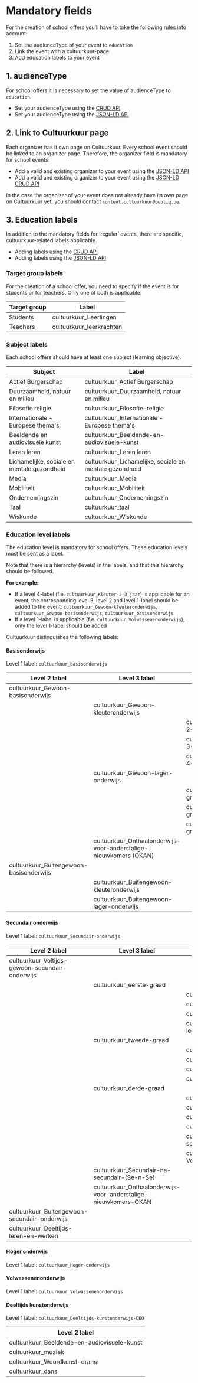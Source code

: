 ---
---
# Mandatory fields

For the creation of school offers you’ll have to take the following rules into account:
1. Set the audienceType of your event to ```education``` 
2. Link the event with a cultuurkuur-page
3. Add education labels to your event

## 1. audienceType
For school offers it is necessary to set the value of audienceType to ```education```.

- Set your audienceType using the [CRUD API](https://documentatie.uitdatabank.be/content/json-ld-crud-api/latest/events/event-audience.html)
- Set your audienceType using the [JSON-LD API](https://documentatie.uitdatabank.be/content/json-ld/latest/events/event-audience.html)

## 2. Link to Cultuurkuur page
Each organizer has it own page on Cultuurkuur. Every school event should be linked to an organizer page. Therefore, the organizer field is mandatory for school events:
- Add a valid and existing organizer to your event using the [JSON-LD API](https://documentatie.uitdatabank.be/content/json-ld/latest/events/event-organizer.html) 
- Add a valid and existing organizer to your event using the [JSON-LD CRUD API](https://documentatie.uitdatabank.be/content/json-ld-crud-api/latest/events/event-organizer.html)

In the case the organizer of your event does not already have its own page on Cultuurkuur yet, you should contact ```content.cultuurkuur@publiq.be```.

## 3. Education labels
In addition to the mandatory fields for ‘regular’ events, there are specific, cultuurkuur-related labels applicable.

- Adding labels using the [CRUD API](https://documentatie.uitdatabank.be/content/json-ld-crud-api/latest/events/event-labels.html)
- Adding labels using the [JSON-LD API](https://documentatie.uitdatabank.be/content/json-ld/latest/events/event-label.html)

### Target group labels
For the creation of a school offer, you need to specify if the event is for students or for teachers. 
Only one of both is applicable:

| Target group | Label | 
| -- | -- | 
| Students | cultuurkuur_Leerlingen | 
| Teachers | cultuurkuur_leerkrachten | 

### Subject labels
Each school offers should have at least one subject (learning objective). 

| Subject | Label |
| -- | -- |
| Actief Burgerschap | cultuurkuur_Actief Burgerschap |
| Duurzaamheid, natuur en milieu | cultuurkuur_Duurzaamheid, natuur en milieu |
| Filosofie religie | cultuurkuur_Filosofie-religie |
| Internationale - Europese thema's | cultuurkuur_Internationale - Europese thema's |
| Beeldende en audiovisuele kunst | cultuurkuur_Beeldende-en-audiovisuele-kunst |
| Leren leren | cultuurkuur_Leren leren |
| Lichamelijke, sociale en mentale gezondheid | cultuurkuur_Lichamelijke, sociale en mentale gezondheid |
| Media | cultuurkuur_Media |
| Mobiliteit | cultuurkuur_Mobiliteit |
| Ondernemingszin | cultuurkuur_Ondernemingszin |
| Taal | cultuurkuur_taal |
| Wiskunde | cultuurkuur_Wiskunde |

### Education level labels
The education level is mandatory for school offers. These education levels must be sent as a label. 

Note that there is a hierarchy (levels) in the labels, and that this hierarchy should be followed.

**For example:**
- If a level 4-label (f.e. ```cultuurkuur_Kleuter-2-3-jaar```) is applicable for an event, the corresponding level 3, level 2 and level 1-label should be added to the event: ```cultuurkuur_Gewoon-kleuteronderwijs```, ```cultuurkuur_Gewoon-basisonderwijs```, ```cultuurkuur_basisonderwijs```
- If a level 1-label is applicable (f.e. ```cultuurkuur_Volwassenenonderwijs```), only the level 1-label should be added 


Cultuurkuur distinguishes the following labels:

#### Basisonderwijs

Level 1 label: ```cultuurkuur_basisonderwijs```

| Level 2 label | Level 3 label | Level 4 label |
|--|--|--|
| cultuurkuur_Gewoon-basisonderwijs |  |  |
|  | cultuurkuur_Gewoon-kleuteronderwijs |  |
|  |  | cultuurkuur_Kleuter-2-3-jaar |
|  |  | cultuurkuur_Kleuter-3-4-jaar |
|  |  | cultuurkuur_Kleuter-4-5-jaar |
|  | cultuurkuur_Gewoon-lager-onderwijs |  |
|  |  | cultuurkuur_1ste-graad |
|  |  | cultuurkuur_2de-graad |
|  |  | cultuurkuur_3de-graad |
|  | cultuurkuur_Onthaalonderwijs-voor-anderstalige-nieuwkomers (OKAN) |  |
| cultuurkuur_Buitengewoon-basisonderwijs |  |  |
|  | cultuurkuur_Buitengewoon-kleuteronderwijs |  |
|  | cultuurkuur_Buitengewoon-lager-onderwijs |  |

#### Secundair onderwijs

Level 1 label: ```cultuurkuur_Secundair-onderwijs```

| Level 2 label | Level 3 label | Level 4 label |
|--|--|--|
| cultuurkuur_Voltijds-gewoon-secundair-onderwijs |  |  |
|  | cultuurkuur_eerste-graad |  |
|  |  | cultuurkuur_1ste-leerjaar-A |
|  |  | cultuurkuur_1ste-leerjaar-B |
|  |  | cultuurkuur_2de leerjaar |
|  |  | cultuurkuur_beroepsvoorbereidend-leerjaar |
|  | cultuurkuur_tweede-graad |  |
|  |  | cultuurkuur_tweede-graad-ASO |
|  |  | cultuurkuur_tweede-graad-BSO |
|  |  | cultuurkuur_tweede-graad-KSO |
|  |  | cultuurkuur_tweede-graad-TSO |
|  | cultuurkuur_derde-graad |  |
|  |  | cultuurkuur_derde-graad-ASO |
|  |  | cultuurkuur_derde-graad-BSO |
|  |  | cultuurkuur_derde-graad-KSO |
|  |  | cultuurkuur_derde-graad-TSO |
|  |  | cultuurkuur_3de-graad-BSO-specialisatiejaar |
|  |  | cultuurkuur_derde-graad-Voorbereidend-jaar-HO |
|  | cultuurkuur_Secundair-na-secundair-(Se-n-Se) |  |
|  | cultuurkuur_Onthaalonderwijs-voor-anderstalige-nieuwkomers-OKAN |  |
| cultuurkuur_Buitengewoon-secundair-onderwijs |  |  |
| cultuurkuur_Deeltijds-leren-en-werken |  |  |


#### Hoger onderwijs

Level 1 label: ```cultuurkuur_Hoger-onderwijs```


#### Volwassenenonderwijs

Level 1 label: ```cultuurkuur_Volwassenenonderwijs```


#### Deeltijds kunstonderwijs

Level 1 label: ```cultuurkuur_Deeltijds-kunstonderwijs-DKO```

| Level 2 label |
|--|
| cultuurkuur_Beeldende-en-audiovisuele-kunst |
| cultuurkuur_muziek |
| cultuurkuur_Woordkunst-drama |
| cultuurkuur_dans |
